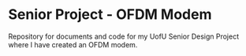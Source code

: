 # Senior Project - OFDM Modem
Repository for documents and code for my UofU Senior Design Project where I have created an OFDM modem.
